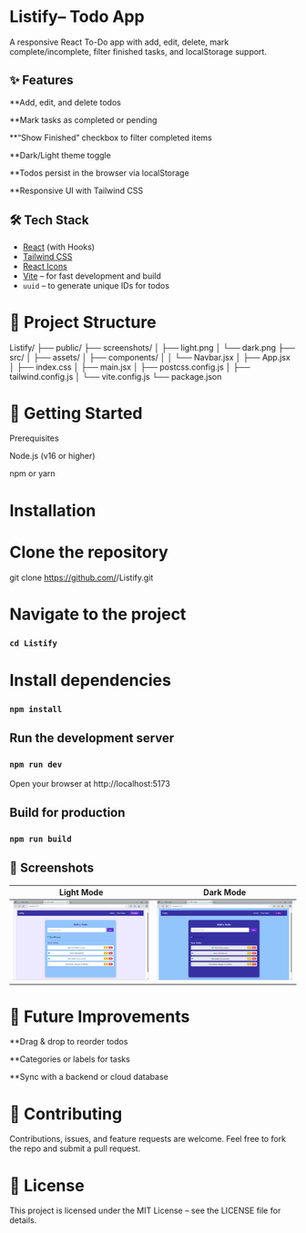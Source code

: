 # Listify– Todo App
A responsive React To-Do app with add, edit, delete, mark complete/incomplete, filter finished tasks, and localStorage support.

## ✨ Features

**Add, edit, and delete todos

**Mark tasks as completed or pending

**“Show Finished” checkbox to filter completed items

**Dark/Light theme toggle

**Todos persist in the browser via localStorage

**Responsive UI with Tailwind CSS

## 🛠️ Tech Stack

- [React](https://react.dev/) (with Hooks)  
- [Tailwind CSS](https://tailwindcss.com/)  
- [React Icons](https://react-icons.github.io/react-icons/)  
- [Vite](https://vitejs.dev/) – for fast development and build  
- `uuid` – to generate unique IDs for todos

# 📂 Project Structure
Listify/
├── public/
├── screenshots/
│   ├── light.png
│   └── dark.png
├── src/
│   ├── assets/
│   ├── components/
│   │   └── Navbar.jsx
│   ├── App.jsx
│   ├── index.css
│   ├── main.jsx
│   ├── postcss.config.js
│   ├── tailwind.config.js
│   └── vite.config.js
└── package.json

# 🚀 Getting Started
Prerequisites

Node.js
 (v16 or higher)

npm or yarn

# Installation
# Clone the repository
git clone https://github.com/<your-username>/Listify.git

# Navigate to the project
### `cd Listify`

# Install dependencies
### `npm install`

## Run the development server
### `npm run dev`


Open your browser at http://localhost:5173

## Build for production
### `npm run build`

## 📸 Screenshots

| Light Mode | Dark Mode |
|------------|-----------|
| ![Light Mode](./screenshots/light.png) | ![Dark Mode](./screenshots/dark.png) |


# 📝 Future Improvements

**Drag & drop to reorder todos

**Categories or labels for tasks

**Sync with a backend or cloud database

# 🤝 Contributing

Contributions, issues, and feature requests are welcome.
Feel free to fork the repo and submit a pull request.

# 📄 License

This project is licensed under the MIT License – see the LICENSE
 file for details.

